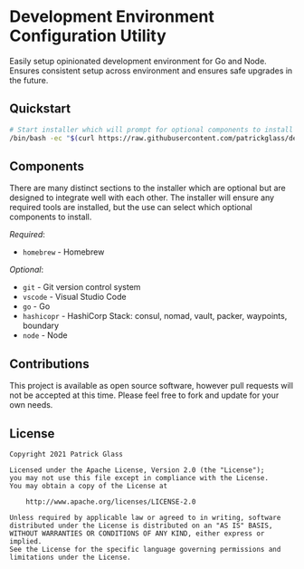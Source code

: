 # Development Environment Configuration Utility

Easily setup opinionated development environment for Go and Node. Ensures
consistent setup across environment and ensures safe upgrades in the future.

## Quickstart

```sh
# Start installer which will prompt for optional components to install
/bin/bash -ec "$(curl https://raw.githubusercontent.com/patrickglass/devenv/main/install.sh)"
```

## Components

There are many distinct sections to the installer which are optional but are
designed to integrate well with each other. The installer will ensure any
required tools are installed, but the use can select which optional components
to install.

_Required_:

- `homebrew` - Homebrew

_Optional_:

- `git` - Git version control system
- `vscode` - Visual Studio Code
- `go` - Go
- `hashicopr` - HashiCorp Stack: consul, nomad, vault, packer, waypoints, boundary
- `node` - Node

## Contributions

This project is available as open source software, however pull requests will
not be accepted at this time. Please feel free to fork and update for your own
needs.

## License

```
Copyright 2021 Patrick Glass

Licensed under the Apache License, Version 2.0 (the "License");
you may not use this file except in compliance with the License.
You may obtain a copy of the License at

    http://www.apache.org/licenses/LICENSE-2.0

Unless required by applicable law or agreed to in writing, software
distributed under the License is distributed on an "AS IS" BASIS,
WITHOUT WARRANTIES OR CONDITIONS OF ANY KIND, either express or implied.
See the License for the specific language governing permissions and
limitations under the License.
```
